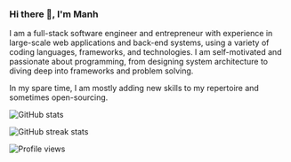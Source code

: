 ### Hi there 👋, I'm Manh

I am a full-stack software engineer and entrepreneur with experience in large-scale web applications and back-end systems, using a variety of coding languages, frameworks, and technologies. I am self-motivated and passionate about programming, from designing system architecture to diving deep into frameworks and problem solving.

In my spare time, I am mostly adding new skills to my repertoire and sometimes open-sourcing.

![GitHub stats](https://github-readme-stats.vercel.app/api?username=markstoryy&show_icons=true&count_private=true&hide=contribs)

![GitHub streak stats](https://github-readme-streak-stats.herokuapp.com/?user=markstoryy)

![Profile views](https://gpvc.arturio.dev/markstoryy)
